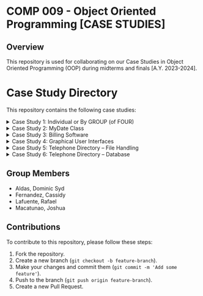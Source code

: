 # <h1>COMP 009 - Object Oriented Programming [CASE STUDIES]</h1>

## Overview
This repository is used for collaborating on our Case Studies in Object Oriented Programming (OOP) during midterms and finals [A.Y. 2023-2024].

# Case Study Directory

This repository contains the following case studies:

<details>
<summary>Case Study 1: Individual or By GROUP (of FOUR)</summary>

### Intravenous Rate Assistant
Design and implement a program that assists with the calculation of intravenous rates. The program should interact with the user to ensure accurate calculations for hospital supply requirements.

### Non-vertical Straight Lines
Create a program to convert two-point form or point-slope form of non-vertical straight lines into slope-intercept form. The program will interact with the user to facilitate the conversion process.

### ΩMG (Resistor Color Code Calculator)
Design a program to decode the resistance values of resistors from their colored bands. The program will convert these color codes into resistance values expressed in ohms (Ω) or kilo-ohms (kΩ).

</details>

<details>
<summary>Case Study 2: MyDate Class</summary>

Implement a class that models a date instance with various methods to manipulate and validate dates. The class will handle leap years, date validation, and provide functionalities to get the day of the week, move to the next day/month/year, and so on.

</details>

<details>
<summary>Case Study 3: Billing Software</summary>

Develop a billing software for "A to Z Fruit Shop" that ensures efficient and accurate service. The software must verify item stock availability before billing, apply a 5% discount for purchases over Php 1,500.00, and handle different pricing methods for various fruits (per kilogram or per piece).

</details>

<details>
<summary>Case Study 4: Graphical User Interfaces</summary>

### Task 1 – Tic-Tac-Toe Game
Develop a Tic-Tac-Toe game application using Java's GUI components. The game features a 3x3 board where two players take turns marking X or O in the squares. The first player to get three marks in a row (horizontally, vertically, or diagonally) wins.

### Task 2 – Word Counter
Create a Java application using Swing that counts the number of words, characters, and paragraphs in a given text input. This tool is useful for tasks such as writing essays with specific word limits.

</details>

<details>
<summary>Case Study 5: Telephone Directory – File Handling</summary>

Develop a program to store and update a small telephone directory using file handling. The program should be able to print the original directory, allow for insertions and deletions, and then print the updated directory. The format for input and output can be customized.

</details>

<details>
<summary>Case Study 6: Telephone Directory – Database</summary>

Create a program to manage a small telephone directory using a database. The program should store the directory, allow for updates, insertions, and deletions, and print both the original and updated directories. The format for input and output can be customized.

</details>


## Group Members
- Aldas, Dominic Syd
- Fernandez, Cassidy
- Lafuente, Rafael
- Macatunao, Joshua

## Contributions
To contribute to this repository, please follow these steps:
1. Fork the repository.
2. Create a new branch (`git checkout -b feature-branch`).
3. Make your changes and commit them (`git commit -m 'Add some feature'`).
4. Push to the branch (`git push origin feature-branch`).
5. Create a new Pull Request.
